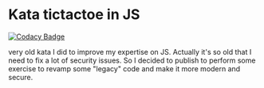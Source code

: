 # Kata tictactoe in JS

[![Codacy Badge](https://api.codacy.com/project/badge/Grade/ca8d9112ab5f446086c5c27f281b5703)](https://app.codacy.com/manual/undeadgrishnackh/tictactoe_js?utm_source=github.com&utm_medium=referral&utm_content=undeadgrishnackh/tictactoe_js&utm_campaign=Badge_Grade_Settings)

very old kata I did to improve my expertise on JS. Actually it's so old that I need to fix a lot of security issues.
So I decided to publish to perform some exercise to revamp some "legacy" code and make it more modern and secure.
